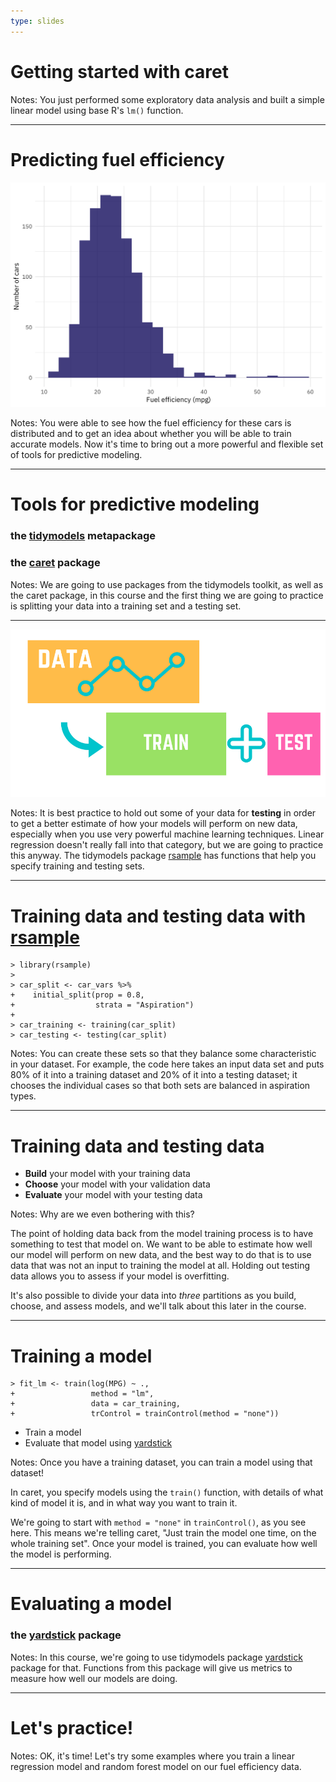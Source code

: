 ```yaml
---
type: slides
---
```


# Getting started with caret

Notes: You just performed some exploratory data analysis and built a simple linear model using base R's `lm()` function.


---

# Predicting fuel efficiency

![Alt text](/static/histogram.png)

Notes: You were able to see how the fuel efficiency for these cars is distributed and to get an idea about whether you will be able to train accurate models. Now it's time to bring out a more powerful and flexible set of tools for predictive modeling. 

---

# Tools for predictive modeling

### the [tidymodels](https://github.com/tidymodels/tidymodels) metapackage

### the [caret](https://topepo.github.io/caret/index.html) package

Notes: We are going to use packages from the tidymodels toolkit, as well as the caret package, in this course and the first thing we are going to practice is splitting your data into a training set and a testing set.

---

![Alt text](/static/testtrain.png)

Notes: It is best practice to hold out some of your data for **testing** in order to get a better estimate of how your models will perform on new data, especially when you use very powerful machine learning techniques. Linear regression doesn't really fall into that category, but we are going to practice this anyway. The tidymodels package [rsample](https://tidymodels.github.io/rsample/) has functions that help you specify training and testing sets.

---

# Training data and testing data with [rsample](https://tidymodels.github.io/rsample/)

```out
> library(rsample)
> 
> car_split <- car_vars %>%
+    initial_split(prop = 0.8,
+                  strata = "Aspiration")
+
> car_training <- training(car_split)
> car_testing <- testing(car_split)
```

Notes: You can create these sets so that they balance some characteristic in your dataset. For example, the code here takes an input data set and puts 80% of it into a training dataset and 20% of it into a testing dataset; it chooses the individual cases so that both sets are balanced in aspiration types.

---

# Training data and testing data

- **Build** your model with your training data 
- **Choose** your model with your validation data 
- **Evaluate** your model with your testing data 

Notes:  Why are we even bothering with this? 

The point of holding data back from the model training process is to have something to test that model on. We want to be able to estimate how well our model will perform on new data, and the best way to do that is to use data that was not an input to training the model at all. Holding out testing data allows you to assess if your model is overfitting. 

It's also possible to divide your data into *three* partitions as you build, choose, and assess models, and we'll talk about this later in the course.

---

# Training a model

```out
> fit_lm <- train(log(MPG) ~ ., 
+                 method = "lm", 
+                 data = car_training,
+                 trControl = trainControl(method = "none"))

```

- Train a model
- Evaluate that model using [yardstick](https://tidymodels.github.io/yardstick/)

Notes: Once you have a training dataset, you can train a model using that dataset! 

In caret, you specify models using the `train()` function, with details of what kind of model it is, and in what way you want to train it. 

We're going to start with `method = "none"` in `trainControl()`, as you see here. This means we're telling caret, "Just train the model one time, on the whole training set". Once your model is trained, you can evaluate how well the model is performing. 

---

# Evaluating a model


### the [yardstick](https://tidymodels.github.io/yardstick/) package


Notes:  In this course, we're going to use tidymodels package [yardstick](https://tidymodels.github.io/yardstick/) package for that. Functions from this package will give us metrics to measure how well our models are doing.

---

# Let's practice!

Notes: OK, it's time! Let's try some examples where you train a linear regression model and random forest model on our fuel efficiency data.












